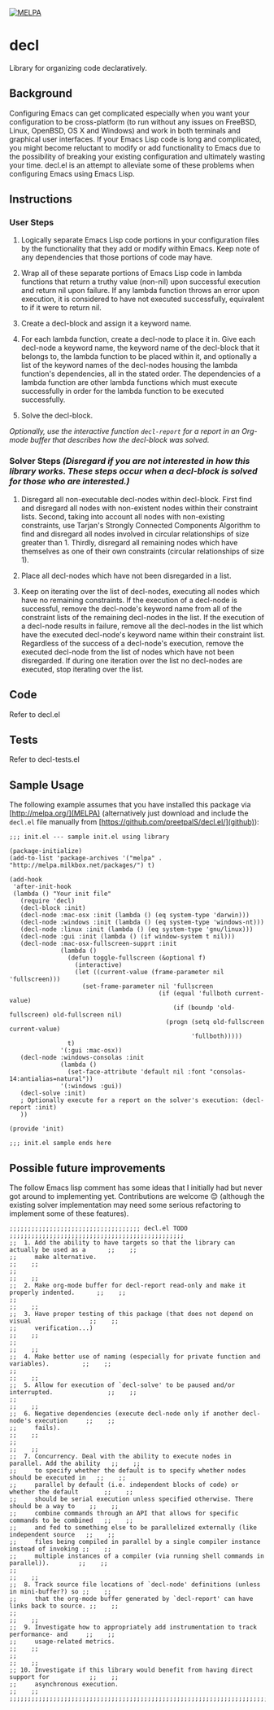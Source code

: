 [![MELPA](http://melpa.org/packages/decl-badge.svg)](http://melpa.org/#/decl)
# decl

Library for organizing code declaratively.

## Background

Configuring Emacs can get complicated especially when you want your configuration to be cross-platform (to run without any issues on FreeBSD, Linux, OpenBSD, OS X and Windows) and work in both terminals and graphical user interfaces. If your Emacs Lisp code is long and complicated, you might become reluctant to modify or add functionality to Emacs due to the possibility of breaking your existing configuration and ultimately wasting your time. decl.el is an attempt to alleviate some of these problems when configuring Emacs using Emacs Lisp.

## Instructions

### User Steps
1. Logically separate Emacs Lisp code portions in your configuration files by the functionality that they add or modify within Emacs. Keep note of any dependencies that those portions of code may have.

2. Wrap all of these separate portions of Emacs Lisp code in lambda functions that return a truthy value (non-nil) upon successful execution and return nil upon failure. If any lambda function throws an error upon execution, it is considered to have not executed successfully, equivalent to if it were to return nil.

3. Create a decl-block and assign it a keyword name.

4. For each lambda function, create a decl-node to place it in. Give each decl-node a keyword name, the keyword name of the decl-block that it belongs to, the lambda function to be placed within it, and optionally a list of the keyword names of the decl-nodes housing the lambda function's dependencies, all in the stated order. The dependencies of a lambda function are other lambda functions which must execute successfully in order for the lambda function to be executed successfully.

5. Solve the decl-block.

_Optionally, use the interactive function `decl-report` for a report in an Org-mode buffer that describes how the decl-block was solved._

### Solver Steps *(Disregard if you are not interested in how this library works. These steps occur when a decl-block is solved for those who are interested.)*
1. Disregard all non-executable decl-nodes within decl-block. First find and disregard all nodes with non-existent nodes within their constraint lists. Second, taking into account all nodes with non-existing constraints, use Tarjan's Strongly Connected Components Algorithm to find and disregard all nodes involved in circular relationships of size greater than 1. Thirdly, disregard all remaining nodes which have themselves as one of their own constraints (circular relationships of size 1).

2. Place all decl-nodes which have not been disregarded in a list.

3. Keep on iterating over the list of decl-nodes, executing all nodes which have no remaining constraints. If the execution of a decl-node is successful, remove the decl-node's keyword name from all of the constraint lists of the remaining decl-nodes in the list. If the execution of a decl-node results in failure, remove all the decl-nodes in the list which have the executed decl-node's keyword name within their constraint list. Regardless of the success of a decl-node's execution, remove the executed decl-node from the list of nodes which have not been disregarded. If during one iteration over the list no decl-nodes are executed, stop iterating over the list.

## Code

Refer to decl.el

## Tests

Refer to decl-tests.el

## Sample Usage

The following example assumes that you have installed this package via [http://melpa.org/](MELPA) (alternatively just download and include the `decl.el` file manually from [https://github.com/preetpalS/decl.el/](github)):

    ;;; init.el --- sample init.el using library

    (package-initialize)
    (add-to-list 'package-archives '("melpa" . "http://melpa.milkbox.net/packages/") t)

    (add-hook
     'after-init-hook
     (lambda () "Your init file"
       (require 'decl)
       (decl-block :init)
       (decl-node :mac-osx :init (lambda () (eq system-type 'darwin)))
       (decl-node :windows :init (lambda () (eq system-type 'windows-nt)))
       (decl-node :linux :init (lambda () (eq system-type 'gnu/linux)))
       (decl-node :gui :init (lambda () (if window-system t nil)))
       (decl-node :mac-osx-fullscreen-supprt :init
                  (lambda ()
                    (defun toggle-fullscreen (&optional f)
                      (interactive)
                      (let ((current-value (frame-parameter nil 'fullscreen)))
                        (set-frame-parameter nil 'fullscreen
                                             (if (equal 'fullboth current-value)
                                                 (if (boundp 'old-fullscreen) old-fullscreen nil)
                                               (progn (setq old-fullscreen current-value)
                                                      'fullboth)))))
                    t)
                  '(:gui :mac-osx))
       (decl-node :windows-consolas :init
                  (lambda ()
                    (set-face-attribute 'default nil :font "consolas-14:antialias=natural"))
                  '(:windows :gui))
       (decl-solve :init)
       ; Optionally execute for a report on the solver's execution: (decl-report :init)
       ))

    (provide 'init)

    ;;; init.el sample ends here

## Possible future improvements

The follow Emacs lisp comment has some ideas that I initially had but
never got around to implementing yet. Contributions are welcome 😊
(although the existing solver implementation may need some serious
refactoring to implement some of these features).

    ;;;;;;;;;;;;;;;;;;;;;;;;;;;;;;;;;;;; decl.el TODO ;;;;;;;;;;;;;;;;;;;;;;;;;;;;;;;;;;;;;;;;;;;;;;;;
    ;;  1. Add the ability to have targets so that the library can actually be used as a      ;;    ;;
    ;;     make alternative.                                                                  ;;    ;;
    ;;                                                                                        ;;    ;;
    ;;  2. Make org-mode buffer for decl-report read-only and make it properly indented.      ;;    ;;
    ;;                                                                                        ;;    ;;
    ;;  3. Have proper testing of this package (that does not depend on visual                ;;    ;;
    ;;     verification...)                                                                   ;;    ;;
    ;;                                                                                        ;;    ;;
    ;;  4. Make better use of naming (especially for private function and variables).         ;;    ;;
    ;;                                                                                        ;;    ;;
    ;;  5. Allow for execution of `decl-solve' to be paused and/or interrupted.               ;;    ;;
    ;;                                                                                        ;;    ;;
    ;;  6. Negative dependencies (execute decl-node only if another decl-node's execution     ;;    ;;
    ;;     fails).                                                                            ;;    ;;
    ;;                                                                                        ;;    ;;
    ;;  7. Concurrency. Deal with the ability to execute nodes in parallel. Add the ability   ;;    ;;
    ;;     to specify whether the default is to specify whether nodes should be executed in   ;;    ;;
    ;;     parallel by default (i.e. independent blocks of code) or whether the default       ;;    ;;
    ;;     should be serial execution unless specified otherwise. There should be a way to    ;;    ;;
    ;;     combine commands through an API that allows for specific commands to be combined   ;;    ;;
    ;;     and fed to something else to be parallelized externally (like independent source   ;;    ;;
    ;;     files being compiled in parallel by a single compiler instance instead of invoking ;;    ;;
    ;;     multiple instances of a compiler (via running shell commands in parallel)).        ;;    ;;
    ;;                                                                                        ;;    ;;
    ;;  8. Track source file locations of `decl-node' definitions (unless in mini-buffer?) so ;;    ;;
    ;;     that the org-mode buffer generated by `decl-report' can have links back to source. ;;    ;;
    ;;                                                                                        ;;    ;;
    ;;  9. Investigate how to appropriately add instrumentation to track performance- and     ;;    ;;
    ;;     usage-related metrics.                                                             ;;    ;;
    ;;                                                                                        ;;    ;;
    ;; 10. Investigate if this library would benefit from having direct support for           ;;    ;;
    ;;     asynchronous execution.                                                            ;;    ;;
    ;;;;;;;;;;;;;;;;;;;;;;;;;;;;;;;;;;;;;;;;;;;;;;;;;;;;;;;;;;;;;;;;;;;;;;;;;;;;;;;;;;;;;;;;;;;;;;;;;;
